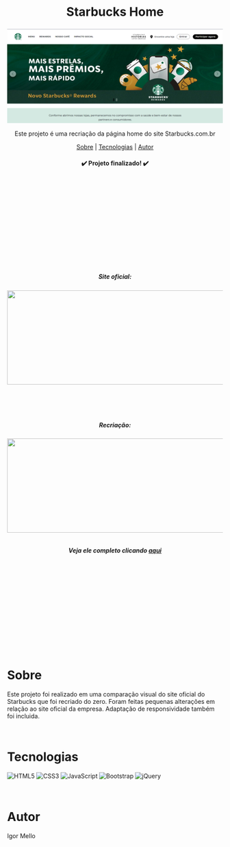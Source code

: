 <h1 align="center">Starbucks Home</h1>
</h2>


<h3 align="center">
  <img src="/img-readme/starbucks-home.png" style="width: 600px; height: 220px; align-items: center; justify-content: center; margin: auto; display: block;">
</h3>

<p align="center">Este projeto é uma recriação da página home do site Starbucks.com.br</p>

<p align="center">
        <a href="#sobre">Sobre</a> |
        <a href="#tecnologias">Tecnologias</a> |
        <a href="#autor">Autor</a> 
</p>

<h4 align="center">✔️ Projeto finalizado! ✔️</h4><br><br><br><br><br><br><br><br><br><br><br><br>

<h5 align="center">Site oficial:</h5>
<h6 align="center">
     <img src="/img-readme/Animação-original.gif" style="width: 600px; height: 220px; align-items: center; justify-content: center; margin: auto; display: block;">
</h6><br><br>

<h5 align="center">Recriação:</h5>
<h6 align="center">
     <img src="/img-readme/Animação.gif" style="width: 600px; height: 220px; align-items: center; justify-content: center; margin: auto; display: block;">
</h6>
<h5 align="center">Veja ele completo clicando <a target="_blank" href="https://igorsmello.github.io/recreate-starbucks-home/">aqui</a></h5><br><br><br><br><br><br><br><br><br><br><br><br>

    

# Sobre
<p>Este projeto foi realizado em uma comparação visual do site oficial do Starbucks que foi recriado do zero. Foram feitas pequenas alterações em relação ao site oficial da empresa. Adaptação de responsividade também foi incluida.</p><br>

# Tecnologias
  ![HTML5](https://img.shields.io/badge/html5-%23E34F26.svg?style=for-the-badge&logo=html5&logoColor=white)
  ![CSS3](https://img.shields.io/badge/css3-%231572B6.svg?style=for-the-badge&logo=css3&logoColor=white)
  ![JavaScript](https://img.shields.io/badge/javascript-%23323330.svg?style=for-the-badge&logo=javascript&logoColor=%23F7DF1E)
  ![Bootstrap](https://img.shields.io/badge/bootstrap-%23563D7C.svg?style=for-the-badge&logo=bootstrap&logoColor=white)
  ![jQuery](https://img.shields.io/badge/jquery-%230769AD.svg?style=for-the-badge&logo=jquery&logoColor=white)
  
<br>

# Autor
<p>Igor Mello</p>

